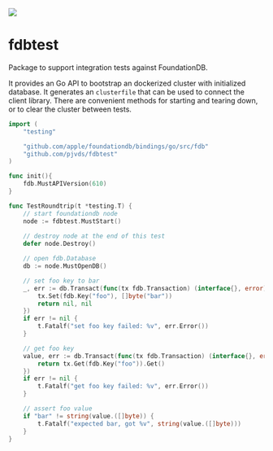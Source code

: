 ![](https://github.com/pjvds/fdbtest/workflows/Go/badge.svg)

# fdbtest

Package to support integration tests against FoundationDB.

It provides an Go API to bootstrap an dockerized cluster with initialized database. It generates an `clusterfile` that can be used to connect the client library. There are convenient methods for starting and tearing down, or to clear the cluster between tests.

```go
import (
	"testing"

	"github.com/apple/foundationdb/bindings/go/src/fdb"
	"github.com/pjvds/fdbtest"
)

func init(){
	fdb.MustAPIVersion(610)
}

func TestRoundtrip(t *testing.T) {
	// start foundationdb node
	node := fdbtest.MustStart()
	
	// destroy node at the end of this test
	defer node.Destroy()

	// open fdb.Database
	db := node.MustOpenDB()

	// set foo key to bar
	_, err := db.Transact(func(tx fdb.Transaction) (interface{}, error) {
		tx.Set(fdb.Key("foo"), []byte("bar"))
		return nil, nil
	})
	if err != nil {
		t.Fatalf("set foo key failed: %v", err.Error())
	}

	// get foo key
	value, err := db.Transact(func(tx fdb.Transaction) (interface{}, error) {
		return tx.Get(fdb.Key("foo")).Get()
	})
	if err != nil {
		t.Fatalf("get foo key failed: %v", err.Error())
	}

	// assert foo value
	if "bar" != string(value.([]byte)) {
		t.Fatalf("expected bar, got %v", string(value.([]byte)))
	}
}
```

